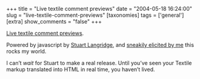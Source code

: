 +++
title = "Live textile comment previews"
date = "2004-05-18 16:24:00"
slug = "live-textile-comment-previews"
[taxonomies]
tags = ['general']
[extra]
show_comments = "false"
+++

[Live textile comment previews](http://www.magpiebrain.com/archives/2004/05/18/preview).

Powered by javascript by [Stuart Langridge](http://www.kryogenix.org/), and [sneakily elicited by me](http://www.kryogenix.org/days/2004/05/17/showdomtreeii) this rocks my world.

I can’t *wait* for Stuart to make a real release. Until you’ve seen your Textile markup translated into HTML in real time, you haven’t lived.
